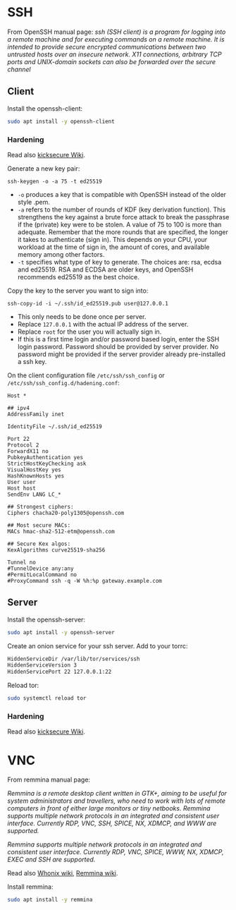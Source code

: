 # SSH

From OpenSSH manual page:
_ssh (SSH client) is a program for logging into a remote machine and for executing commands on a remote machine.  It is intended to provide secure encrypted communications between two untrusted hosts over an insecure network.  X11 connections, arbitrary TCP ports and UNIX-domain sockets can also be forwarded over the secure channel_

## Client

Install the openssh-client:
```sh
sudo apt install -y openssh-client
```

### Hardening

Read also [kicksecure Wiki](https://www.kicksecure.com/wiki/SSH).

Generate a new key pair:
```
ssh-keygen -o -a 75 -t ed25519
```
- `-o` produces a key that is compatible with OpenSSH instead of the older style .pem.
- `-a` refers to the number of rounds of KDF (key derivation function). This strengthens the key against a brute force attack to break the passphrase if the (private) key were to be stolen. A value of 75 to 100 is more than adequate. Remember that the more rounds that are specified, the longer it takes to authenticate (sign in). This depends on your CPU, your workload at the time of sign in, the amount of cores, and available memory among other factors.
- `-t` specifies what type of key to generate. The choices are: rsa, ecdsa and ed25519. RSA and ECDSA are older keys, and OpenSSH recommends ed25519 as the best choice.

Copy the key to the server you want to sign into:
```ssh
ssh-copy-id -i ~/.ssh/id_ed25519.pub user@127.0.0.1
```
- This only needs to be done once per server.
- Replace `127.0.0.1` with the actual IP address of the server.
- Replace `root` for the user you will actually sign in.
- If this is a first time login and/or password based login, enter the SSH login password. Password should be provided by server provider. No password might be provided if the server provider already pre-installed a ssh key.

On the client configuration file `/etc/ssh/ssh_config` or `/etc/ssh/ssh_config.d/hadening.conf`:
```
Host *

## ipv4
AddressFamily inet

IdentityFile ~/.ssh/id_ed25519

Port 22
Protocol 2
ForwardX11 no
PubkeyAuthentication yes
StrictHostKeyChecking ask
VisualHostKey yes
HashKnownHosts yes
User user
Host host
SendEnv LANG LC_*

## Strongest ciphers:
Ciphers chacha20-poly1305@openssh.com

## Most secure MACs:
MACs hmac-sha2-512-etm@openssh.com

## Secure Kex algos:
KexAlgorithms curve25519-sha256

Tunnel no
#TunnelDevice any:any
#PermitLocalCommand no
#ProxyCommand ssh -q -W %h:%p gateway.example.com
```

## Server

Install the openssh-server:
```sh
sudo apt install -y openssh-server
```

Create an onion service for your ssh server. Add to your torrc:
```sh
HiddenServiceDir /var/lib/tor/services/ssh
HiddenServiceVersion 3
HiddenServicePort 22 127.0.0.1:22
```

Reload tor:
```sh
sudo systemctl reload tor
```

### Hardening

Read also [kicksecure Wiki](https://www.kicksecure.com/wiki/SSH).


# VNC

From remmina manual page:

_Remmina is a remote desktop client written in GTK+, aiming to be useful for system administrators and travellers, who need to work with lots of remote computers in front of either large monitors or tiny netbooks. Remmina supports multiple network protocols in an integrated and consistent user interface.  Currently RDP, VNC, SSH, SPICE, NX, XDMCP, and WWW are supported._

_Remmina supports multiple network protocols in an integrated and consistent user interface. Currently RDP, VNC, SPICE, WWW, NX, XDMCP, EXEC and SSH are supported._

Read also [Whonix wiki](https://www.whonix.org/wiki/Remote_Administration#Remmina), [Remmina wiki](https://gitlab.com/Remmina/Remmina/-/wikis/home).

Install remmina:
```sh
sudo apt install -y remmina
```

